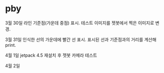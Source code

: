 # pby

3월 30일
라인 기준점(가운데 중점) 표시.
테스트 이미지를 젯봇에서 찍은 이미지로 변경.

3월 31일
인식한 선의 가운데에 빨간 선 표시.
표시된 선과 기준점과의 거리를 계산해 print.

4월 1일
jetpack 4.5 재설치 후 젯봇 카메라 테스트

4월 2일
